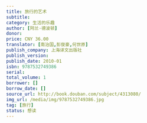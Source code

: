 ```yaml
---
title: 旅行的艺术
subtitle: 
category: 生活的乐趣
author: [阿兰·德波顿]
donor: 
price: CNY 36.00
translator: [南治国,彭俊豪,何世原]
publish_company: 上海译文出版社
publish_version: 
publish_date: 2010-01
isbn: 9787532749386
serial: 
total_volume: 1
borrower: []
borrow_date: []
source_url: http://book.douban.com/subject/4313080/
img_url: /media/img/9787532749386.jpg
tag: [旅行]
status: 想读
---
```

